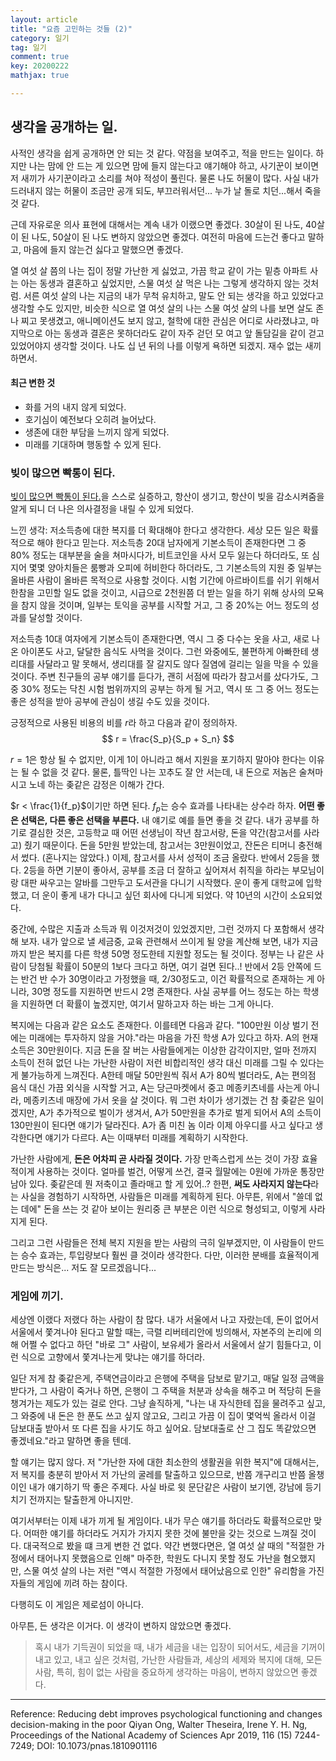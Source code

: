```yaml
---
layout: article
title: "요즘 고민하는 것들 (2)"
category: 일기
tag: 일기
comment: true
key: 20200222
mathjax: true

---
```


## 생각을 공개하는 일.
사적인 생각을 쉽게 공개하면 안 되는 것 같다. 약점을 보여주고, 적을 만드는 일이다. 하지만 나는 맘에 안 드는 게 있으면 맘에 들지 않는다고 얘기해야 하고, 사기꾼이 보이면 저 새끼가 사기꾼이라고 소리를 쳐야 적성이 풀린다. 물론 나도 허물이 많다. 사실 내가 드러내지 않는 허물이 조금만 공개 되도, 부끄러워서던... 누가 날 돌로 치던...해서 죽을 것 같다.

근데 자유로운 의사 표현에 대해서는 계속 내가 이랬으면 좋겠다. 30살이 된 나도, 40살이 된 나도, 50살이 된 나도 변하지 않았으면 좋겠다. 여전히 마음에 드는건 좋다고 말하고, 마음에 들지 않는건 싫다고 말했으면 좋겠다.

열 여섯 살 쯤의 나는 집이 정말 가난한 게 싫었고, 가끔 학교 같이 가는 밑층 아파트 사는 아는 동생과 결혼하고 싶었지만, 스물 여섯 살 먹은 나는 그렇게 생각하지 않는 것처럼.
서른 여섯 살의 나는 지금의 내가 무척 유치하고, 말도 안 되는 생각을 하고 있었다고 생각할 수도 있지만, 비슷한 식으로 열 여섯 살의 나는 스물 여섯 살의 나를 보면 살도 존나 찌고 못생겼고, 애니메이션도 보지 않고, 철학에 대한 관심은 어디로 사라졌냐고, 마지막으로 아는 동생과 결혼은 못하더라도 같이 자주 걷던 모 여고 앞 돌담길을 같이 걷고 있었어야지 생각할 것이다. 나도 십 년 뒤의 나를 이렇게 욕하면 되겠지. 재수 없는 새끼 하면서.


#### 최근 변한 것
- 화를 거의 내지 않게 되었다.
- 호기심이 예전보다 오히려 늘어났다.
- 생존에 대한 부담을 느끼지 않게 되었다.
- 미래를 기대하며 행동할 수 있게 된다.


### 빚이 많으면 빡통이 된다.
[빚이 많으면 빡통이 된다.](https://www.pnas.org/content/116/15/7244)을 스스로 실증하고, 항산이 생기고, 항산이 빚을 감소시켜줌을 알게 되니 더 나은 의사결정을 내릴 수 있게 되었다.

느낀 생각: 저소득층에 대한 복지를 더 확대해야 한다고 생각한다. 세상 모든 일은 확률적으로 해야 한다고 믿는다.
저소득층 20대 남자에게 기본소득이 존재한다면 그 중 80\% 정도는 대부분을 술을 쳐마시다가, 비트코인을 사서 모두 잃는다 하더라도, 또 심지어 몇몇 양아치들은 룸빵과 오피에 허비한다 하더라도, 그 기본소득의 지원 중 일부는 올바른 사람이 올바른 목적으로 사용할 것이다. 시험 기간에 아르바이트를 쉬기 위해서 한참을 고민할 일도 없을 것이고, 시급으로 2천원쯤 더 받는 일을 하기 위해 상사의 모욕을 참지 않을 것이며, 일부는 토익을 공부를 시작할 거고, 그 중 20\%는 어느 정도의 성과를 달성할 것이다.

저소득층 10대 여자에게 기본소득이 존재한다면, 역시 그 중 다수는 옷을 사고, 새로 나온 아이폰도 사고, 달달한 음식도 사먹을 것이다. 그런 와중에도, 불편하게 아빠한테 생리대를 사달라고 말 못해서, 생리대를 잘 갈지도 않다 질염에 걸리는 일을 막을 수 있을 것이다. 주변 친구들의 공부 얘기를 듣다가, 괜히 서점에 따라가 참고서를 샀다가도, 그 중 30\% 정도는 닥친 시험 범위까지의 공부는 하게 될 거고, 역시 또 그 중 어느 정도는 좋은 성적을 받아 공부에 관심이 생길 수도 있을 것이다.

긍정적으로 사용된 비용의 비를 $r$라 하고 다음과 같이 정의하자.
$$
  r = \frac{S_p}{S_p + S_n}
$$

$r = 1$은 항상 될 수 없지만, 이게 $1$이 아니라고 해서 지원을 포기하지 말아야 한다는 이유는 될 수 없을 것 같다. 물론, 틀딱인 나는 꼬추도 잘 안 서는데, 내 돈으로 저놈은 술쳐마시고 노네 하는 좆같은 감정은 이해가 간다.

$r < \frac{1}{f_p}$이기만 하면 된다. $f_p$는 승수 효과를 나타내는 상수라 하자. **어떤 좋은 선택은, 다른 좋은 선택을 부른다.** 내 얘기로 예를 들면 좋을 것 같다. 내가 공부를 하기로 결심한 것은, 고등학교 때 어떤 선생님이 작년 참고서랑, 돈을 약간(참고서를 사라고) 줬기 때문이다. 돈을 5만원 받았는데, 참고서는 3만원이었고, 잔돈은 티머니 충전해서 썼다. (혼나지는 않았다.) 이제, 참고서를 사서 성적이 조금 올랐다. 반에서 2등을 했다. 2등을 하면 기분이 좋아서, 공부를 조금 더 잘하고 싶어져서 취직을 하라는 부모님이랑 대판 싸우고는 알바를 그만두고 도서관을 다니기 시작했다. 운이 좋게 대학교에 입학했고, 더 운이 좋게 내가 다니고 싶던 회사에 다니게 되었다. 약 10년의 시간이 소요되었다.

중간에, 수많은 지출과 소득과 뭐 이것저것이 있었겠지만, 그런 것까지 다 포함해서 생각해 보자. 내가 앞으로 낼 세금중, 교육 관련해서 쓰이게 될 양을 계산해 보면, 내가 지금까지 받은 복지를 다른 학생 50명 정도한테 지원할 정도는 될 것이다. 정부는 나 같은 사람이 당첨될 확률이 50분의 1보다 크다고 하면, 여기 걸면 된다..! 반에서 2등 안쪽에 드는 반건 반 수가 30명이라고 가정했을 때, $2/30$정도고, 이건 확률적으로 존재하는 게 아니라, 30명 정도를 지원하면 반드시 2명 존재한다. 사실 공부를 어느 정도는 하는 학생을 지원하면 더 확률이 높겠지만, 여기서 말하고자 하는 바는 그게 아니다.

복지에는 다음과 같은 요소도 존재한다. 이를테면 다음과 같다. "100만원 이상 벌기 전에는 미래에는 투자하지 않을 거야."라는 마음을 가진 학생 A가 있다고 하자. A의 현재 소득은 30만원이다. 지금 돈을 잘 버는 사람들에게는 이상한 감각이지만, 얼마 전까지 소득이 전혀 없던 나는 가난한 사람이 저런 비합리적인 생각 대신 미래를 그릴 수 있다는게 불가능하게 느껴진다. A한테 매달 50만원씩 줘서 A가 80씩 벌더라도, A는 편의점 음식 대신 가끔 외식을 시작할 거고, A는 당근마켓에서 중고 메종키츠네를 사는게 아니라, 메종키츠네 매장에 가서 옷을 살 것이다. 뭐 그런 차이가 생기겠는 건 참 좆같은 일이겠지만, A가 추가적으로 벌이가 생겨서, A가 50만원을 추가로 벌게 되어서 A의 소득이 130만원이 된다면 얘기가 달라진다. A가 좀 미친 놈 이라 이제 아우디를 사고 싶다고 생각한다면 얘기가 다르다. A는 이때부터 미래를 계획하기 시작한다.

가난한 사람에게, **돈은 어차피 곧 사라질 것이다.** 가장 만족스럽게 쓰는 것이 가장 효율적이게 사용하는 것이다. 얼마를 벌건, 어떻게 쓰건, 결국 월말에는 0원에 가까운 통장만 남아 있다. 좆같은데 뭔 저축이고 졸라매고 할 게 있어..? 한편, **써도 사라지지 않는다**라는 사실을 경험하기 시작하면, 사람들은 미래를 계획하게 된다. 아무튼, 위에서 "쓸데 없는 데에" 돈을 쓰는 것 같아 보이는 원리중 큰 부분은 이런 식으로 형성되고, 이렇게 사라지게 된다.


그리고 그런 사람들은 전체 복지 지원을 받는 사람의 극히 일부겠지만, 이 사람들이 만드는 승수 효과는, 투입량보다 훨씬 클 것이라 생각한다. 다만, 이러한 분배를 효율적이게 만드는 방식은... 저도 잘 모르겠읍니다...


### 게임에 끼기.
세상엔 이랬다 저랬다 하는 사람이 참 많다. 내가 서울에서 나고 자랐는데, 돈이 없어서 서울에서 쫓겨나야 된다고 말할 때는, 극렬 리버테리안에 빙의해서, 자본주의 논리에 의해 어쩔 수 없다고 하던 "바로 그" 사람이, 보유세가 올라서 서울에서 살기 힘들다고, 이런 식으로 고향에서 쫓겨나는게 맞냐는 얘기를 하더라.

일단 저게 참 좆같은게, 주택연금이라고 은행에 주택을 담보로 맡기고, 매달 일정 금액을 받다가, 그 사람이 죽거나 하면, 은행이 그 주택을 처분과 상속을 해주고 머 적당히 돈을 챙겨가는 제도가 있는 걸로 안다. 그냥 솔직하게, "나는 내 자식한테 집을 물려주고 싶고, 그 와중에 내 돈은 한 푼도 쓰고 싶지 않고요, 그리고 가끔 이 집이 몇억씩 올라서 이걸 담보대출 받아서 또 다른 집을 사기도 하고 싶어요. 담보대출로 산 그 집도 똑같았으면 좋겠네요."라고 말하면 좋을 텐데.

할 얘기는 많지 않다. 저 "가난한 자에 대한 최소한의 생활권을 위한 복지"에 대해서는, 저 복지를 충분히 받아서 저 가난의 굴레를 탈출하고 있으므로, 반쯤 개구리고 반쯤 올챙이인 내가 얘기하기 딱 좋은 주제다. 사실 바로 윗 문단같은 사람이 보기엔, 강남에 등기치기 전까지는 탈출한게 아니지만.

여기서부터는 이제 내가 끼게 될 게임이다. 내가 무슨 얘기를 하더라도 확률적으로만 맞다. 어떠한 얘기를 하더라도 거지가 가지지 못한 것에 불만을 갖는 것으로 느껴질 것이다. 대국적으로 봤을 떄 크게 변한 건 없다. 약간 변했다면은, 열 여섯 살 때의 "적절한 가정에서 태어나지 못했음으로 인해" 마주한, 학원도 다니지 못할 정도 가난을 혐오했지만, 스물 여섯 살의 나는 저런 "역시 적절한 가정에서 태어났음으로 인한" 유리함을 가진 자들의 게임에 끼려 하는 참이다.

다행히도 이 게임은 제로섬이 아니다.

아무튼, 든 생각은 이거다. 이 생각이 변하지 않았으면 좋겠다.

> 혹시 내가 기득권이 되었을 때, 내가 세금을 내는 입장이 되어서도, 세금을 기꺼이 내고 있고, 내고 싶은 것처럼, 가난한 사람들과, 세상의 세제와 복지에 대해, 모든 사람, 특히, 힘이 없는 사람을 중요하게 생각하는 마음이, 변하지 않았으면 좋겠다.


----

Reference:
Reducing debt improves psychological functioning and changes decision-making in the poor
Qiyan Ong, Walter Theseira, Irene Y. H. Ng, Proceedings of the National Academy of Sciences Apr 2019, 116 (15) 7244-7249; DOI: 10.1073/pnas.1810901116
